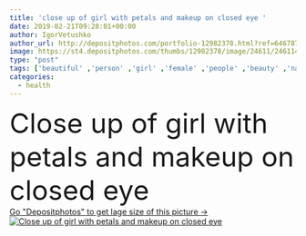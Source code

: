 ```yaml
---
title: 'close up of girl with petals and makeup on closed eye '
date: 2019-02-21T09:28:01+00:00
author: IgorVetushko
author_url: http://depositphotos.com/portfolio-12982378.html?ref=64678756
image: https://st4.depositphotos.com/thumbs/12982378/image/24611/246114574/api_thumb_450.jpg?forcejpeg=true
type: "post"
tags: ['beautiful' ,'person' ,'girl' ,'female' ,'people' ,'beauty' ,'nature' ,'caucasian' ,'petals' ,'flora' ,'floral' ,'flowers' ,'health' ,'wellbeing' ,'face' ,'care' ,'skin' ,'eye' ,'tender' ,'woman' ,'lifestyle' ,'feminine' ,'makeup' ,'skincare' ,'purity' ,'attractive' ,'wellness' ,'tenderness' ,'dermatology' ,'bodycare' ,'naturel' ,'close up' ,'Studio Shot' ,'young adult' ,'skin care' ,'closed eye' ,'natural beauty' ,'around eye' ]
categories: 
  - health
---
```

<div aling="center">
            <font size="60"> Close up of girl with petals and makeup on closed eye</font>   
</div>
<div>
    <a href='https://depositphotos.com/246114574/stock-photo-close-girl-petals-makeup-closed.html?ref=64678756' target=_blank > Go "Depositphotos" to get lage size of this picture ->
        <img href='https://depositphotos.com/246114574/stock-photo-close-girl-petals-makeup-closed.html?ref=64678756' src='https://st4.depositphotos.com/12982378/24611/i/950/depositphotos_246114574-stock-photo-close-girl-petals-makeup-closed.jpg?forcejpeg=true' alt='Close up of girl with petals and makeup on closed eye' >
    </a>
</div>
